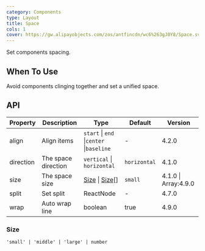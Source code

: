 ```yaml
---
category: Components
type: Layout
title: Space
cols: 1
cover: https://gw.alipayobjects.com/zos/antfincdn/wc6%263gJ0Y8/Space.svg
---
```


Set components spacing.

## When To Use

Avoid components clinging together and set a unified space.

## API

| Property | Description | Type | Default | Version |
| --- | --- | --- | --- | --- |
| align | Align items | `start` \| `end` \|`center` \|`baseline` | - | 4.2.0 |
| direction | The space direction | `vertical` \| `horizontal` | `horizontal` | 4.1.0 |
| size | The space size | [Size](space#size) \| [Size](space#size)\[] | `small` | 4.1.0 \| Array:4.9.0 |
| split | Set split | ReactNode | - | 4.7.0 |
| wrap | Auto wrap line | boolean | true | 4.9.0 |

### Size

`'small' | 'middle' | 'large' | number`
